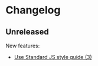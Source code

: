 # Changelog

## Unreleased

New features:

 - [Use Standard JS style guide (3)](https://github.com/joelanman/wshot/pull/3)
